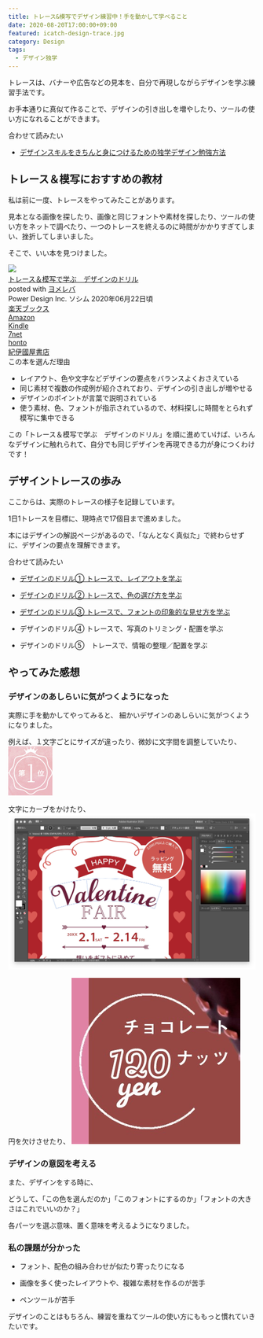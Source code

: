 ```yaml
---
title: トレース&模写でデザイン練習中！手を動かして学べること
date: 2020-08-20T17:00:00+09:00
featured: icatch-design-trace.jpg
category: Design
tags:
  - デザイン独学
---
```


トレースは、バナーや広告などの見本を、自分で再現しながらデザインを学ぶ練習手法です。

お手本通りに真似て作ることで、デザインの引き出しを増やしたり、ツールの使い方になれることができます。

<div class="related-posts">
    <span>合わせて読みたい</span>

* [デザインスキルをきちんと身につけるための独学デザイン勉強方法](/design-study/)

</div>

## トレース＆模写におすすめの教材

私は前に一度、トレースをやってみたことがあります。

見本となる画像を探したり、画像と同じフォントや素材を探したり、ツールの使い方をネットで調べたり、一つのトレースを終えるのに時間がかかりすぎてしまい、挫折してしまいました。

そこで、いい本を見つけました。

<div class="cstmreba"><div class="booklink-box"><div class="booklink-image"><a href="//af.moshimo.com/af/c/click?a_id=742757&p_id=56&pc_id=56&pl_id=637&s_v=b5Rz2P0601xu&url=http%3A%2F%2Fbooks.rakuten.co.jp%2Frb%2F16312596%2F" target="_blank" rel="nofollow" ><img src="https://thumbnail.image.rakuten.co.jp/@0_mall/book/cabinet/2579/9784802612579.jpg?_ex=200x200" style="border: none;" /></a><img src="//i.moshimo.com/af/i/impression?a_id=742757&p_id=56&pc_id=56&pl_id=637" width="1" height="1" style="border:none;"></div><div class="booklink-info"><div class="booklink-name"><a href="//af.moshimo.com/af/c/click?a_id=742757&p_id=56&pc_id=56&pl_id=637&s_v=b5Rz2P0601xu&url=http%3A%2F%2Fbooks.rakuten.co.jp%2Frb%2F16312596%2F" target="_blank" rel="nofollow" >トレース＆模写で学ぶ　デザインのドリル</a><img src="//i.moshimo.com/af/i/impression?a_id=742757&p_id=56&pc_id=56&pl_id=637" width="1" height="1" style="border:none;"><div class="booklink-powered-date">posted with <a href="https://yomereba.com" rel="nofollow" target="_blank">ヨメレバ</a></div></div><div class="booklink-detail">Power Design Inc. ソシム 2020年06月22日頃    </div><div class="booklink-link2"><div class="shoplinkrakuten"><a href="//af.moshimo.com/af/c/click?a_id=742757&p_id=56&pc_id=56&pl_id=637&s_v=b5Rz2P0601xu&url=http%3A%2F%2Fbooks.rakuten.co.jp%2Frb%2F16312596%2F" target="_blank" rel="nofollow" >楽天ブックス</a><img src="//i.moshimo.com/af/i/impression?a_id=742757&p_id=56&pc_id=56&pl_id=637" width="1" height="1" style="border:none;"></div><div class="shoplinkamazon"><a href="https://www.amazon.co.jp/exec/obidos/asin/4802612575/filledfores07-22/" target="_blank" rel="nofollow" >Amazon</a></div><div class="shoplinkkindle"><a href="https://www.amazon.co.jp/gp/search?keywords=%E3%83%88%E3%83%AC%E3%83%BC%E3%82%B9%EF%BC%86%E6%A8%A1%E5%86%99%E3%81%A7%E5%AD%A6%E3%81%B6%E3%80%80%E3%83%87%E3%82%B6%E3%82%A4%E3%83%B3%E3%81%AE%E3%83%89%E3%83%AA%E3%83%AB&__mk_ja_JP=%83J%83%5E%83J%83i&url=node%3D2275256051&tag=filledfores07-22" target="_blank" rel="nofollow" >Kindle</a></div><div class="shoplinkseven"><a href="//af.moshimo.com/af/c/click?a_id=1082680&p_id=932&pc_id=1188&pl_id=12456&s_v=b5Rz2P0601xu&url=http%3A%2F%2F7net.omni7.jp%2Fsearch%2F%3FsearchKeywordFlg%3D1%26keyword%3D9784802612579" target="_blank" rel="nofollow" >7net<img src="//i.moshimo.com/af/i/impression?a_id=1082680&p_id=932&pc_id=1188&pl_id=12456" width="1" height="1" style="border:none;"></a></div><div class="shoplinkbk1"><a href="//ck.jp.ap.valuecommerce.com/servlet/referral?sid=3390948&pid=885314885&vc_url=http%3A%2F%2Fhonto.jp%2Fnetstore%2Fsearch_021_104802612575.html%3Fsrchf%3D1%26srchGnrNm%3D1&vcptn=kaereba" target="_blank" rel="nofollow" >honto<img src="//ad.jp.ap.valuecommerce.com/servlet/gifbanner?sid=3390948&pid=885314885" height="1" width="1" border="0"></a></div>         <div class="shoplinkkino"><a href="//ck.jp.ap.valuecommerce.com/servlet/referral?sid=3390948&pid=886623503&vc_url=http%3A%2F%2Fwww.kinokuniya.co.jp%2Ff%2Fdsg-01-9784802612579&vcptn=kaereba" target="_blank" rel="nofollow" >紀伊國屋書店<img src="//ad.jp.ap.valuecommerce.com/servlet/gifbanner?sid=3390948&pid=886623503" height="1" width="1" border="0"></a></div>              </div></div><div class="booklink-footer"></div></div></div>

<div class="border-box">
  <span>
    この本を選んだ理由
  </span>

* レイアウト、色や文字などデザインの要点をバランスよくおさえている
* 同じ素材で複数の作成例が紹介されており、デザインの引き出しが増やせる
* デザインのポイントが言葉で説明されている
* 使う素材、色、フォントが指示されているので、材料探しに時間をとられず模写に集中できる
</div>

この「トレース＆模写で学ぶ　デザインのドリル」を順に進めていけば、いろんなデザインに触れられて、自分でも同じデザインを再現できる力が身につくわけです！

## デザイントレースの歩み

ここからは、実際のトレースの様子を記録しています。

1日1トレースを目標に、現時点で17個目まで進めました。

本にはデザインの解説ページがあるので、「なんとなく真似た」で終わらせずに、デザインの要点を理解できます。

<div class="related-posts">
    <span>合わせて読みたい</span>

* [デザインのドリル① トレースで、レイアウトを学ぶ](/design-trace-01/)

* [デザインのドリル② トレースで、色の選び方を学ぶ](/design-trace-02/)

* [デザインのドリル③ トレースで、フォントの印象的な見せ方を学ぶ](/design-trace-03/)

* デザインのドリル④ トレースで、写真のトリミング・配置を学ぶ

* デザインのドリル⑤　トレースで、情報の整理／配置を学ぶ

</div>

## やってみた感想

### デザインのあしらいに気がつくようになった

実際に手を動かしてやってみると、
細かいデザインのあしらいに気がつくようになりました。

例えば、１文字ごとにサイズが違ったり、微妙に文字間を調整していたり、
![文字サイズの違い](ss-trace-point-01.jpg)

文字にカーブをかけたり、
![トレースサンプル](ss-trace-point-02.jpg)

円を欠けさせたり、
![トレースサンプル](ss-trace-point-03.jpg)


### デザインの意図を考える
また、デザインをする時に、

どうして、「この色を選んだのか」「このフォントにするのか」「フォントの大きさはこれでいいのか？」

各パーツを選ぶ意味、置く意味を考えるようになりました。


### 私の課題が分かった

* フォント、配色の組み合わせが似たり寄ったりになる

* 画像を多く使ったレイアウトや、複雑な素材を作るのが苦手

* ペンツールが苦手

デザインのことはもちろん、練習を重ねてツールの使い方にももっと慣れていきたいです。